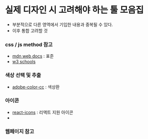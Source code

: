 # 실제 디자인 시 고려해야 하는 툴 모음집

- 부분적으로 다른 영역에서 기입한 내용과 중복될 수 있다.
- 이후 통합 고려할 것

### css / js method 참고
- [mdn web docs](https://developer.mozilla.org/en-US/docs/Web/CSS/) : 표준
- [w3 schools]()

### 색상 선택 및 추출
- [adobe-color-cc](https://color.adobe.com/ko/create/color-wheel) : 색상환


### 아이콘
- [react-icons](https://react-icons.github.io/react-icons/icons?name=ti) : 리액트 지원 아이콘
- 


### 웹페이지 참고
